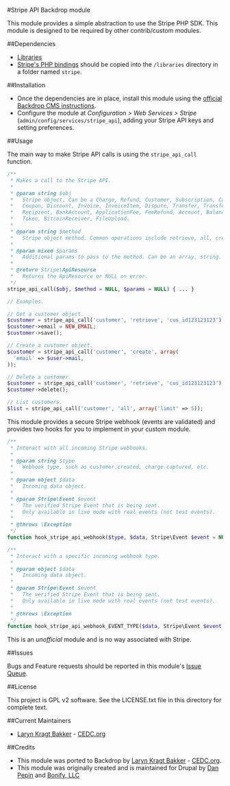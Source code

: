#Stripe API Backdrop module

This module provides a simple abstraction to use the Stripe PHP SDK. This 
module is designed to be required by other contrib/custom modules.

##Dependencies

- [Libraries](https://github.com/backdrop-contrib/libraries)
- [Stripe's PHP bindings](https://github.com/stripe/stripe-php) should be 
  copied into the `/libraries` directory in a folder named `stripe`.

##Installation

- Once the dependencies are in place, install this module using the [official 
  Backdrop CMS instructions](https://backdropcms.org/guide/modules).
- Configure the module at *Configuration > Web Services > Stripe*
  (`admin/config/services/stripe_api`), adding your Stripe API keys and 
  setting preferences.
  
##Usage

The main way to make Stripe API calls is using the `stripe_api_call` function.

```php
/**
 * Makes a call to the Stripe API.
 *
 * @param string $obj
 *   Stripe object. Can be a Charge, Refund, Customer, Subscription, Card, Plan,
 *   Coupon, Discount, Invoice, InvoiceItem, Dispute, Transfer, TransferReversal,
 *   Recipient, BankAccount, ApplicationFee, FeeRefund, Account, Balance, Event,
 *   Token, BitcoinReceiver, FileUpload.
 *
 * @param string $method
 *   Stripe object method. Common operations include retrieve, all, create,
 *
 * @param mixed $params
 *   Additional params to pass to the method. Can be an array, string.
 *
 * @return Stripe\ApiResource
 *   Returns the ApiResource or NULL on error.
 */
stripe_api_call($obj, $method = NULL, $params = NULL) { ... }

// Examples.

// Get a customer object.
$customer = stripe_api_call('customer', 'retrieve', 'cus_id123123123');
$customer->email = NEW_EMAIL;
$customer->save();

// Create a customer object.
$customer = stripe_api_call('customer', 'create', array(
  'email' => $user->mail,
));

// Delete a customer.
$customer = stripe_api_call('customer', 'retrieve', 'cus_id123123123');
$customer->delete();

// List customers.
$list = stripe_api_call('customer', 'all', array('limit' => 5));
```
This module provides a secure Stripe webhook (events are validated) and provides 
two hooks for you to implement in your custom module.

```php
/**
 * Interact with all incoming Stripe webhooks.
 *
 * @param string $type
 *   Webhook type, such as customer.created, charge.captured, etc.
 *
 * @param object $data
 *   Incoming data object.
 *
 * @param Stripe\Event $event
 *   The verified Stripe Event that is being sent.
 *   Only available in live mode with real events (not test events).
 *
 * @throws \Exception
 */
function hook_stripe_api_webhook($type, $data, Stripe\Event $event = NULL) { ... }

/**
 * Interact with a specific incoming webhook type.
 *
 * @param object $data
 *   Incoming data object.
 *
 * @param Stripe\Event $event
 *   The verified Stripe Event that is being sent.
 *   Only available in live mode with real events (not test events).
 *
 * @throws \Exception
 */
function hook_stripe_api_webhook_EVENT_TYPE($data, Stripe\Event $event = NULL) { ... }
```

This is an *unofficial* module and is no way associated with Stripe.

##Issues

Bugs and Feature requests should be reported in this module's 
[Issue Queue](https://github.com/backdrop-contrib/stripe_api/issues).

##License

This project is GPL v2 software. See the LICENSE.txt file in this directory for
complete text.

##Current Maintainers

- [Laryn Kragt Bakker](https://github.com/laryn) - [CEDC.org](https://cedc.org)

##Credits

 - This module was ported to Backdrop by 
   [Laryn Kragt Bakker](https://github.com/laryn) -
   [CEDC.org](https://cedc.org).
 - This module was originally created and is maintained for Drupal by 
   [Dan Pepin](https://github.com/donutdan4114) and 
   [Bonify, LLC](http://bonify.io)
